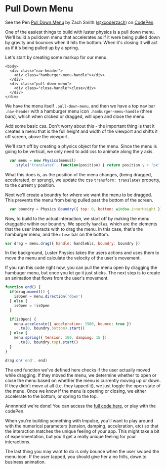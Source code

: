 Pull Down Menu
==============

<p data-height="564" data-theme-id="8002" data-slug-hash="nmewI" data-default-tab="result" class='codepen'>See the Pen <a href='http://codepen.io/xcoderzach/pen/nmewI/'>Pull Down Menu</a> by Zach Smith (<a href='http://codepen.io/xcoderzach'>@xcoderzach</a>) on <a href='http://codepen.io'>CodePen</a>.</p>

  One of the easiest things to build with luster physics is a pull down menu.
We'll build a pulldown menu that accelerates as if it were being pulled down
by gravity and bounces when it hits the bottom. When it's closing it will
act as if it's being pulled up by a spring.

  Let's start by creating some markup for our menu.

```markup
<body>
  <div class="nav-header">
    <div class="hamburger-menu-handle"></div>
  </div>
  <div class="pull-down-menu">
    <div class="close-handle">close</div>
  </div>
</div>
```

  We have the menu itself `.pull-down-menu`, and then we have a top nav bar
`.nav-header` with a hamburger menu icon `.hamburger-menu-handle` (three
bars), which when clicked or dragged, will open and close the menu.

  Add some basic css. Don't worry about this - the important thing is that it creates a menu that
is the full height and width of the viewport and shifts it off screen, above
the viewport.

  We'll start off by creating a physics object for the menu. Since the menu is
going to be vertical, we only need to add css to animate along the y axis.

```javascript
  var menu = new Physics(menuEl)
    .style('translateY', function(position) { return position.y + 'px' })
```

  What this does is, as the position of the menu changes, (being dragged,
accelerated, or sprung), we update the css `transform: translateY` property, to the
current y position.

  Next we'll create a boundry for where we want the menu to be dragged.
 This prevents the menu from being pulled past the bottom of the screen.

```javascript
  var boundry = Physics.Boundry({ top: 0, bottom: window.innerHeight })
```

  Now, to build to the actual interaction, we start off by making the menu
draggable within our boundry.  We specify `handles`, which are the elements
that the user interacts with to drag the menu.  In this case, that's the hamburger
menu, and the `close` bar on the bottom.

```javascript
var drag = menu.drag({ handle: handleEls, boundry: boundry })
```

  In the background, Luster Physics takes the users actions and uses them to move
the menu and calculate the velocity of the user's movement.

  If you run this code right now, you can pull the menu open by dragging
the hambuger menu, but once you let go it just sticks.  The next step is
to create an animation that flows from the user's movement.

```javascript
function end() {
  if(drag.moved()) {
    isOpen = menu.direction('down')
  } else {
    isOpen = !isOpen
  }

  if(isOpen) {
    menu.accelerate({ acceleration: 1500, bounce: true })
      .to(0, boundry.bottom).start()
  } else {
    menu.spring({ tension: 100, damping: 15 })
      .to(0, boundry.top).start()
  }
}

drag.on('end', end)
```

  The end function we've defined here checks if the user actually moved while
dragging.  If they moved the menu, we determine whether to open or close the
menu based on whether the menu is currently moving up or down.  If they
didn't move at all (i.e. they tapped it), we just toggle the open state of the
menu.  Once we know if the menu is opening or closing, we either accelerate to the
bottom, or spring to the top.

  Annnnndd we're done! You can access the [full code here](https://github.com/luster-io/demo-pull-down-menu/blob/master/app/scripts/app.js), or play with the codePen.

  When you're building something with Impulse, you'll want to play around with the
numerical parameters (tension, damping, acceleration, etc) so that the interaction
matches the unique feeling of your app.  This might take a bit of experimentation, but
you'll get a really unique feeling for your interactions.

  The last thing you may want to do is only bounce when the user swiped the
menu icon. If the user tapped, you should give her a no frills, down to
business animation.
